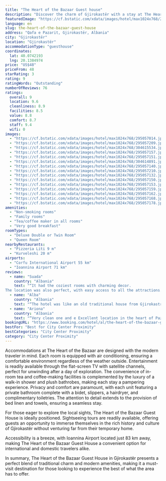 ```yaml
---
title: "The Heart of the Bazaar Guest house"
description: "Discover the charm of Gjirokastër with a stay at The Heart of the Bazaar Guest House, a prime choice for travelers seeking both comfort and convenience."
featuredImage: "https://cf.bstatic.com/xdata/images/hotel/max1024x768/295057014.jpg?k=4a994b940b47a546489a38df4ec68d495b27a32b0b34f2cf1e342b81dafcb53b&o=&hp=1"
language: en
slug: the-heart-of-the-bazaar-guest-house
address: "Qafa e Pazarit, Gjirokastër, Albania"
city: "Gjirokastër"
location: "Gjirokastër"
accommodationType: "guesthouse"
coordinates:
  lat: 40.0742193
  lng: 20.1384974
price: "US$48"
priceFrom: 48
starRating: 3
rating: 9
ratingWords: "Outstanding"
numberOfReviews: 76
ratings:
  overall: 9
  location: 9.6
  cleanliness: 8.9
  facilities: 8.5
  value: 8.8
  comfort: 8.7
  staff: 9.4
  wifi: 0
images:
  - "https://cf.bstatic.com/xdata/images/hotel/max1024x768/295057014.jpg?k=4a994b940b47a546489a38df4ec68d495b27a32b0b34f2cf1e342b81dafcb53b&o=&hp=1"
  - "https://cf.bstatic.com/xdata/images/hotel/max1024x768/295057209.jpg?k=f0c1775dfe59be1923d3390ae0d7cab4e66b0134147074ee75ca923cef6a0b4b&o=&hp=1"
  - "https://cf.bstatic.com/xdata/images/hotel/max1024x768/304615534.jpg?k=b6fe78d6d0d83c21f4c0460f1a7106e3d49170bc3139936f51623333fde6dd66&o=&hp=1"
  - "https://cf.bstatic.com/xdata/images/hotel/max1024x768/295057157.jpg?k=90353f41098b96daca09b4deb049b10f5c4de5e103e82ee8131ca759d14f1205&o=&hp=1"
  - "https://cf.bstatic.com/xdata/images/hotel/max1024x768/295057151.jpg?k=18dd59196dd054aa4013dbd08d5babde0b0eaa330a4484c1f9b41ea37a99f9a3&o=&hp=1"
  - "https://cf.bstatic.com/xdata/images/hotel/max1024x768/304614891.jpg?k=ccb273b6c68a3b294efc886747343981f43582f12eb10760ee003a4b32a98c4e&o=&hp=1"
  - "https://cf.bstatic.com/xdata/images/hotel/max1024x768/295057140.jpg?k=c2ba91b418a4c49555c3a3edf312bd31ab3b6d8a11850b61af9eedcbba888c22&o=&hp=1"
  - "https://cf.bstatic.com/xdata/images/hotel/max1024x768/295057210.jpg?k=87b199a703a3545b52ba2f207b5deaf1c3393d77fe5f506f067266e9e4824e52&o=&hp=1"
  - "https://cf.bstatic.com/xdata/images/hotel/max1024x768/295057132.jpg?k=b057f4e8ac21c770a46dcdcffec9b1e2cadf0ac6d6040604bf65d8a1364568d1&o=&hp=1"
  - "https://cf.bstatic.com/xdata/images/hotel/max1024x768/295057150.jpg?k=87812e5c79fe3d84d75256f0fb7eb79f9a4cd2a8c35c8d4786c2a34164fe8779&o=&hp=1"
  - "https://cf.bstatic.com/xdata/images/hotel/max1024x768/295057153.jpg?k=06df8294c0097fe917525b44e6e7952119c1731eab3be58226e028c880cc5164&o=&hp=1"
  - "https://cf.bstatic.com/xdata/images/hotel/max1024x768/295057159.jpg?k=f49ab0140566ece625ab93f9098e61e59d1aed90fa151147fde224b08218a896&o=&hp=1"
  - "https://cf.bstatic.com/xdata/images/hotel/max1024x768/295057162.jpg?k=485c9e4fc9710977786f06b963842ee2f1fa3a1ad688b2ebc8d3d955cedfece9&o=&hp=1"
  - "https://cf.bstatic.com/xdata/images/hotel/max1024x768/295057168.jpg?k=1c9d24df0fcaf74c7ef5306f6a7cff11ceaf7388bd6bb29d322a38f774391c71&o=&hp=1"
  - "https://cf.bstatic.com/xdata/images/hotel/max1024x768/295057178.jpg?k=e2870f882ec5d0922c0ca4bc7f7d150a7510ab2897139580135faf42bc25ac74&o=&hp=1"
amenities:
  - "Non-smoking rooms"
  - "Family rooms"
  - "Tea/coffee maker in all rooms"
  - "Very good breakfast"
roomTypes:
  - "Deluxe Double or Twin Room"
  - "Queen Room"
nearbyRestaurants:
  - "Pizzeria Liti 9 m"
  - "Kurveleshi 20 m"
airports:
  - "Corfu International Airport 55 km"
  - "Ioannina Airport 71 km"
reviews:
  - name: "Suada"
    country: "Albania"
    text: "“It had the coziest rooms with charming decor.
The location was also perfect, with easy access to all the attractions. I had a wonderful time and would definitely recommend it!”"
  - name: "Alba"
    country: "Albania"
    text: "“The hotel was like an old traditional house from Gjirokastria, very beautiful and comfortable. Celan and very lovely. And very welcoming and friendly staff”"
  - name: "Ariona"
    country: "Albania"
    text: "“Very clean one and e Excellent location in the heart of Pazar”"
bookingURL: "https://www.booking.com/hotel/al/the-heart-of-the-bazaar-guest-house.en-gb.html?aid=8035640"
bestFor: "Best for City Center Proximity"
bestCategories: "City Center Proximity"
category: "City Center Proximity"
---
```


Accommodations at The Heart of the Bazaar are designed with the modern traveler in mind. Each room is equipped with air conditioning, ensuring a comfortable environment regardless of the weather outside. Entertainment is readily available through the flat-screen TV with satellite channels, perfect for unwinding after a day of exploration. The convenience of in-room tea and coffee-making facilities is complemented by the luxury of a walk-in shower and plush bathrobes, making each stay a pampering experience. Privacy and comfort are paramount, with each unit featuring a private bathroom complete with a bidet, slippers, a hairdryer, and complimentary toiletries. The attention to detail extends to the provision of bed linen and towels, ensuring a seamless stay.

For those eager to explore the local sights, The Heart of the Bazaar Guest House is ideally positioned. Sightseeing tours are readily available, offering guests an opportunity to immerse themselves in the rich history and culture of Gjirokastër without venturing far from their temporary home.

Accessibility is a breeze, with Ioannina Airport located just 83 km away, making The Heart of the Bazaar Guest House a convenient option for international and domestic travelers alike.

In summary, The Heart of the Bazaar Guest House in Gjirokastër presents a perfect blend of traditional charm and modern amenities, making it a must-visit destination for those looking to experience the best of what the area has to offer.